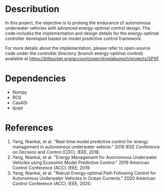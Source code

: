 # Describution
In this project, the objective is to prolong the endurance of autonomous underwater vehicles with advanced energy-optimal control design. The code includes the implementation and design details for the energy-optimal controller developed based on model predictive control framework. 

For more details about the implementation, please refer to open-source code under the controller directory (branch energy-optimal-control) available at https://bitbucket.org/account/user/droplabumich/projects/SPSF. 

# Dependencies
- Numpy
- ROS
- CasADi
- Ipopt

# References
1. Yang, Niankai, et al. "Real-time model predictive control for energy management in autonomous underwater vehicle." 2018 IEEE Conference on Decision and Control (CDC). IEEE, 2018.
2. Yang, Niankai, et al. "Energy Management for Autonomous Underwater Vehicles using Economic Model Predictive Control." 2019 American Control Conference (ACC). IEEE, 2019.
3. Yang, Niankai, et al. "Robust Energy-optimal Path Following Control for Autonomous Underwater Vehicles in Ocean Currents." 2020 American Control Conference (ACC). IEEE, 2020.
